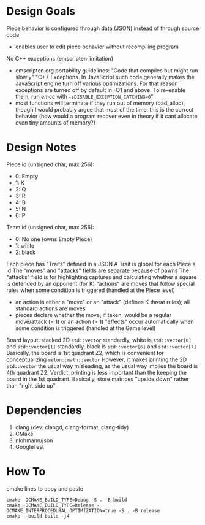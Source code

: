 # Design Goals
Piece behavior is configured through data (JSON) instead of through source code
 * enables user to edit piece behavior without recompiling program

No C++ exceptions (emscripten limitation)
 * emscripten.org portability guidelines: "Code that compiles but might run slowly"
 "C++ Exceptions. In JavaScript such code generally makes the JavaScript engine turn off various optimizations.
 For that reason exceptions are turned off by default in -O1 and above.
 To re-enable them, run *emcc* with `-sDISABLE_EXCEPTION_CATCHING=0`"
 * most functions will terminate if they run out of memory (bad_alloc), though I would probably argue that most of the time,
 this is the correct behavior (how would a program recover even in theory if it cant allocate even tiny amounts of memory?)

# Design Notes
Piece id (unsigned char, max 256):
 * 0: Empty
 * 1: K
 * 2: Q
 * 3: R
 * 4: B
 * 5: N
 * 6: P

Team id (unsigned char, max 256):
 * 0: No one (owns Empty Piece)
 * 1: white
 * 2: black

Each piece has "Traits" defined in a JSON
A Trait is global for each Piece's id
The "moves" and "attacks" fields are separate because of pawns
The "attacks" field is for highlighting captures and calculating whether a square is defended by an opponent (for K)
"actions" are moves that follow special rules when some condition is triggered (handled at the Piece level)
  - an action is either a "move" or an "attack" (defines K threat rules); all standard actions are moves
  - pieces declare whether the move, if taken, would be a regular move/attack (= 1) or an action (> 1)
"effects" occur automatically when some condition is triggered (handled at the Game level)

Board layout: stacked 2D `std::vector`
standardly, white is `std::vector[0]` and `std::vector[1]`
standardly, black is `std::vector[6]` and `std::vector[7]`
Basically, the board is 1st quadrant Z2, which is convenient for conceptualizing `melon::math::Vector`
However, it makes printing the 2D `std::vector` the usual way misleading, as the usual way implies the board is 4th quadrant Z2.
Verdict: printing is less important than the keeping the board in the 1st quadrant.
Basically, store matrices "upside down" rather than "right side up"

# Dependencies
1. clang (dev: clangd, clang-format, clang-tidy)
2. CMake
3. nlohmann/json
4. GoogleTest

# How To
cmake lines to copy and paste
```
cmake -DCMAKE_BUILD_TYPE=Debug -S . -B build
cmake -DCMAKE_BUILD_TYPE=Release -DCMAKE_INTERPROCEDURAL_OPTIMIZATION=true -S . -B release
cmake --build build -j4
```
